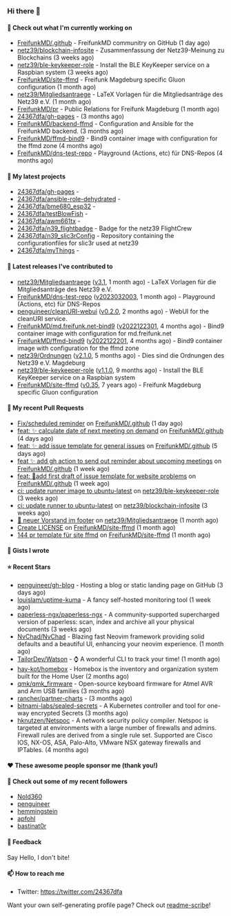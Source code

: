 ### Hi there 👋

#### 👷 Check out what I'm currently working on

- [FreifunkMD/.github](https://github.com/FreifunkMD/.github) - FreifunkMD communitry on GitHub (1 day ago)
- [netz39/blockchain-infosite](https://github.com/netz39/blockchain-infosite) - Zusammenfassung der Netz39-Meinung zu Blockchains (3 weeks ago)
- [netz39/ble-keykeeper-role](https://github.com/netz39/ble-keykeeper-role) - Install the BLE KeyKeeper service on a Raspbian system (3 weeks ago)
- [FreifunkMD/site-ffmd](https://github.com/FreifunkMD/site-ffmd) - Freifunk Magdeburg specific Gluon configuration (1 month ago)
- [netz39/Mitgliedsantraege](https://github.com/netz39/Mitgliedsantraege) - LaTeX Vorlagen für die Mitgliedsanträge des Netz39 e.V. (1 month ago)
- [FreifunkMD/pr](https://github.com/FreifunkMD/pr) - Public Relations for Freifunk Magdeburg (1 month ago)
- [24367dfa/gh-pages](https://github.com/24367dfa/gh-pages) -  (3 months ago)
- [FreifunkMD/backend-ffmd](https://github.com/FreifunkMD/backend-ffmd) - Configuration and Ansible for the FreifunkMD backend. (3 months ago)
- [FreifunkMD/ffmd-bind9](https://github.com/FreifunkMD/ffmd-bind9) - Bind9 container image with configuration for the ffmd zone (4 months ago)
- [FreifunkMD/dns-test-repo](https://github.com/FreifunkMD/dns-test-repo) - Playground (Actions, etc) für DNS-Repos (4 months ago)

#### 🌱 My latest projects

- [24367dfa/gh-pages](https://github.com/24367dfa/gh-pages) - 
- [24367dfa/ansible-role-dehydrated](https://github.com/24367dfa/ansible-role-dehydrated) - 
- [24367dfa/bme680_esp32](https://github.com/24367dfa/bme680_esp32) - 
- [24367dfa/testBlowFish](https://github.com/24367dfa/testBlowFish) - 
- [24367dfa/awm661tx](https://github.com/24367dfa/awm661tx) - 
- [24367dfa/n39_flightbadge](https://github.com/24367dfa/n39_flightbadge) - Badge for the netz39 FlightCrew
- [24367dfa/n39_slic3rConfig](https://github.com/24367dfa/n39_slic3rConfig) - Repository containing the configurationfiles for slic3r used at netz39
- [24367dfa/myThings](https://github.com/24367dfa/myThings) - 

#### 🔭 Latest releases I've contributed to

- [netz39/Mitgliedsantraege](https://github.com/netz39/Mitgliedsantraege) ([v3.1](https://github.com/netz39/Mitgliedsantraege/releases/tag/v3.1), 1 month ago) - LaTeX Vorlagen für die Mitgliedsanträge des Netz39 e.V.
- [FreifunkMD/dns-test-repo](https://github.com/FreifunkMD/dns-test-repo) ([v2023032003](https://github.com/FreifunkMD/dns-test-repo/releases/tag/v2023032003), 1 month ago) - Playground (Actions, etc) für DNS-Repos
- [penguineer/cleanURI-webui](https://github.com/penguineer/cleanURI-webui) ([v0.2.0](https://github.com/penguineer/cleanURI-webui/releases/tag/v0.2.0), 2 months ago) - WebUI for the cleanURI service.
- [FreifunkMD/md.freifunk.net-bind9](https://github.com/FreifunkMD/md.freifunk.net-bind9) ([v2022122301](https://github.com/FreifunkMD/md.freifunk.net-bind9/releases/tag/v2022122301), 4 months ago) - Bind9 container image with configuration for md.freifunk.net
- [FreifunkMD/ffmd-bind9](https://github.com/FreifunkMD/ffmd-bind9) ([v2022122201](https://github.com/FreifunkMD/ffmd-bind9/releases/tag/v2022122201), 4 months ago) - Bind9 container image with configuration for the ffmd zone
- [netz39/Ordnungen](https://github.com/netz39/Ordnungen) ([v2.1.0](https://github.com/netz39/Ordnungen/releases/tag/v2.1.0), 5 months ago) - Dies sind die Ordnungen des Netz39 e.V. Magdeburg
- [netz39/ble-keykeeper-role](https://github.com/netz39/ble-keykeeper-role) ([v1.1.0](https://github.com/netz39/ble-keykeeper-role/releases/tag/v1.1.0), 9 months ago) - Install the BLE KeyKeeper service on a Raspbian system
- [FreifunkMD/site-ffmd](https://github.com/FreifunkMD/site-ffmd) ([v0.35](https://github.com/FreifunkMD/site-ffmd/releases/tag/v0.35), 7 years ago) - Freifunk Magdeburg specific Gluon configuration

#### 🔨 My recent Pull Requests

- [Fix/scheduled reminder](https://github.com/FreifunkMD/.github/pull/35) on [FreifunkMD/.github](https://github.com/FreifunkMD/.github) (1 day ago)
- [feat: ✨ calculate date of next meeting on demand](https://github.com/FreifunkMD/.github/pull/34) on [FreifunkMD/.github](https://github.com/FreifunkMD/.github) (4 days ago)
- [feat: ✨ add issue template for general issues](https://github.com/FreifunkMD/.github/pull/32) on [FreifunkMD/.github](https://github.com/FreifunkMD/.github) (5 days ago)
- [feat ✨ add gh action to send out reminder about upcoming meetings](https://github.com/FreifunkMD/.github/pull/28) on [FreifunkMD/.github](https://github.com/FreifunkMD/.github) (1 week ago)
- [feat: 🚸add first draft of issue template for website problems](https://github.com/FreifunkMD/.github/pull/24) on [FreifunkMD/.github](https://github.com/FreifunkMD/.github) (1 week ago)
- [ci: update runner image to ubuntu-latest](https://github.com/netz39/ble-keykeeper-role/pull/8) on [netz39/ble-keykeeper-role](https://github.com/netz39/ble-keykeeper-role) (3 weeks ago)
- [ci: update runner to ubuntu-latest](https://github.com/netz39/blockchain-infosite/pull/8) on [netz39/blockchain-infosite](https://github.com/netz39/blockchain-infosite) (3 weeks ago)
- [👥 neuer Vorstand im footer](https://github.com/netz39/Mitgliedsantraege/pull/10) on [netz39/Mitgliedsantraege](https://github.com/netz39/Mitgliedsantraege) (1 month ago)
- [Create LICENSE](https://github.com/FreifunkMD/site-ffmd/pull/146) on [FreifunkMD/site-ffmd](https://github.com/FreifunkMD/site-ffmd) (1 month ago)
- [144 pr template für site ffmd](https://github.com/FreifunkMD/site-ffmd/pull/145) on [FreifunkMD/site-ffmd](https://github.com/FreifunkMD/site-ffmd) (1 month ago)

#### 📓 Gists I wrote


#### ⭐ Recent Stars

- [penguineer/gh-blog](https://github.com/penguineer/gh-blog) - Hosting a blog or static landing page on GitHub (3 days ago)
- [louislam/uptime-kuma](https://github.com/louislam/uptime-kuma) - A fancy self-hosted monitoring tool (1 week ago)
- [paperless-ngx/paperless-ngx](https://github.com/paperless-ngx/paperless-ngx) - A community-supported supercharged version of paperless: scan, index and archive all your physical documents (3 weeks ago)
- [NvChad/NvChad](https://github.com/NvChad/NvChad) - Blazing fast Neovim framework providing solid defaults and a beautiful UI, enhancing your neovim experience. (1 month ago)
- [TailorDev/Watson](https://github.com/TailorDev/Watson) - :watch: A wonderful CLI to track your time! (1 month ago)
- [hay-kot/homebox](https://github.com/hay-kot/homebox) - Homebox is the inventory and organization system built for the Home User (2 months ago)
- [qmk/qmk_firmware](https://github.com/qmk/qmk_firmware) - Open-source keyboard firmware for Atmel AVR and Arm USB families (3 months ago)
- [rancher/partner-charts](https://github.com/rancher/partner-charts) -  (3 months ago)
- [bitnami-labs/sealed-secrets](https://github.com/bitnami-labs/sealed-secrets) - A Kubernetes controller and tool for one-way encrypted Secrets (3 months ago)
- [hknutzen/Netspoc](https://github.com/hknutzen/Netspoc) - A network security policy compiler. Netspoc is targeted at environments with a large number of firewalls and admins. Firewall rules are derived from a single rule set. Supported are Cisco IOS, NX-OS, ASA, Palo-Alto, VMware NSX gateway firewalls and IPTables. (4 months ago)

#### ❤️ These awesome people sponsor me (thank you!)


#### 👯 Check out some of my recent followers

- [Nold360](https://github.com/Nold360)
- [penguineer](https://github.com/penguineer)
- [hemmingstein](https://github.com/hemmingstein)
- [apfohl](https://github.com/apfohl)
- [bastinat0r](https://github.com/bastinat0r)

#### 💬 Feedback

Say Hello, I don't bite!

#### 📫 How to reach me

- Twitter: https://twitter.com/24367dfa

Want your own self-generating profile page? Check out [readme-scribe](https://github.com/muesli/readme-scribe)!